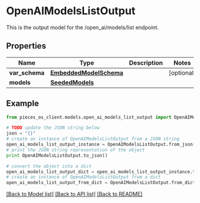# OpenAIModelsListOutput

This is the output model for the /open_ai/models/list endpoint.

## Properties
Name | Type | Description | Notes
------------ | ------------- | ------------- | -------------
**var_schema** | [**EmbeddedModelSchema**](EmbeddedModelSchema.md) |  | [optional] 
**models** | [**SeededModels**](SeededModels.md) |  | 

## Example

```python
from pieces_os_client.models.open_ai_models_list_output import OpenAIModelsListOutput

# TODO update the JSON string below
json = "{}"
# create an instance of OpenAIModelsListOutput from a JSON string
open_ai_models_list_output_instance = OpenAIModelsListOutput.from_json(json)
# print the JSON string representation of the object
print OpenAIModelsListOutput.to_json()

# convert the object into a dict
open_ai_models_list_output_dict = open_ai_models_list_output_instance.to_dict()
# create an instance of OpenAIModelsListOutput from a dict
open_ai_models_list_output_from_dict = OpenAIModelsListOutput.from_dict(open_ai_models_list_output_dict)
```
[[Back to Model list]](../README.md#documentation-for-models) [[Back to API list]](../README.md#documentation-for-api-endpoints) [[Back to README]](../README.md)


